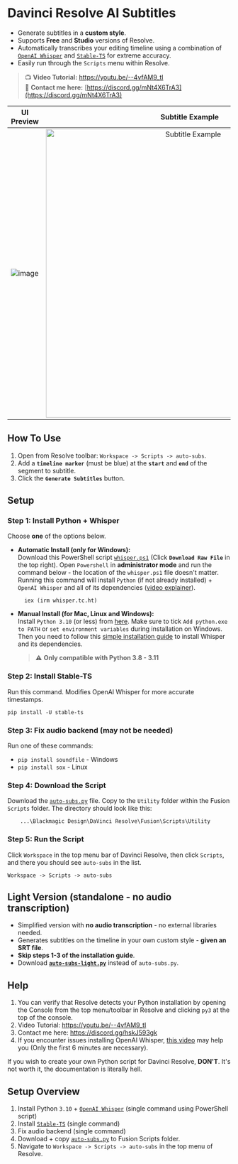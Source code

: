 # Davinci Resolve AI Subtitles
- Generate subtitles in a **custom style**.
- Supports **Free** and **Studio** versions of Resolve.
- Automatically transcribes your editing timeline using a combination of [`OpenAI Whisper`](https://openai.com/research/whisper) and [`Stable-TS`](https://github.com/jianfch/stable-ts) for extreme accuracy.
- Easily run through the `Scripts` menu within Resolve.

> :tv: **Video Tutorial:** https://youtu.be/--4vfAM9_tI <br>
> :tea: **Contact me here:** [https://discord.gg/mNt4X6TrA3](https://discord.gg/mNt4X6TrA3)

UI Preview             |  Subtitle Example
:-------------------------:|:-------------------------:
![image](https://github.com/tmoroney/auto-subs/assets/72154813/2aa582c6-fa72-4392-9619-822d2fe6592e) |  <img alt="Subtitle Example" src="https://github.com/tmoroney/auto-subs/assets/72154813/28553dc3-bd4f-4866-9083-1df5cd21aeaf" width="650">

## How To Use
1. Open from Resolve toolbar: `Workspace -> Scripts -> auto-subs`.
2. Add a **`timeline marker`** (must be blue) at the **`start`** and **`end`** of the segment to subtitle.
3. Click the **`Generate Subtitles`** button.

## Setup

### Step 1: Install Python + Whisper
Choose **one** of the options below.
- **Automatic Install (only for Windows):** <br> 
Download this PowerShell script [`whisper.ps1`](https://github.com/tmoroney/auto-subs/blob/main/whisper.ps1) (Click **`Download Raw File`** in the top right). Open `Powershell` in **administrator mode** and run the command below - the location of the `whisper.ps1` file doesn't matter.
Running this command will install `Python` (if not already installed) + `OpenAI Whisper` and all of its dependencies ([video explainer](https://youtu.be/R5pZPpIIUzA)). 

        iex (irm whisper.tc.ht)

- **Manual Install (for Mac, Linux and Windows):** <br>
Install `Python 3.10` (or less) from [here](https://www.python.org/downloads/release/python-31011/). Make sure to tick `Add python.exe to PATH` or `set environment variables` during installation on Windows. Then you need to follow this [simple installation guide](https://github.com/openai/whisper/tree/main#readme) to install Whisper and its dependencies.
    > ⚠️ **Only compatible with Python 3.8 - 3.11**

### Step 2: Install Stable-TS
Run this command. Modifies OpenAI Whisper for more accurate timestamps.

    pip install -U stable-ts

### Step 3: Fix audio backend (may not be needed)
Run one of these commands:
- `pip install soundfile` - Windows
- `pip install sox` - Linux
    
### Step 4: Download the Script
Download the [`auto-subs.py`](https://github.com/tmoroney/auto-subs/blob/main/auto-subs.py) file. Copy to the `Utility` folder within the Fusion `Scripts` folder. The directory should look like this:
  
        ...\Blackmagic Design\DaVinci Resolve\Fusion\Scripts\Utility

### Step 5: Run the Script
Click `Workspace` in the top menu bar of Davinci Resolve, then click `Scripts`, and there you should see `auto-subs` in the list.
    
    Workspace -> Scripts -> auto-subs

## Light Version (standalone - no audio transcription)
- Simplified version with **no audio transcription** - no external libraries needed.
- Generates subtitles on the timeline in your own custom style - **given an SRT file**.
- **Skip steps 1-3 of the installation guide**.
- Download **[`auto-subs-light.py`](https://github.com/tmoroney/auto-subs/blob/main/auto-subs-light.py)** instead of `auto-subs.py`.

## Help
1. You can verify that Resolve detects your Python installation by opening the Console from the top menu/toolbar in Resolve and clicking `py3` at the top of the console.
2. Video Tutorial: https://youtu.be/--4vfAM9_tI
3. Contact me here: https://discord.gg/hskJ593gk
4. If you encounter issues installing OpenAI Whisper, [this video](https://youtu.be/ABFqbY_rmEk) may help you (Only the first 6 minutes are necessary).

If you wish to create your own Python script for Davinci Resolve, **DON'T**. It's not worth it, the documentation is literally hell.

## Setup Overview
1. Install Python `3.10` + [`OpenAI Whisper`](https://github.com/openai/whisper) (single command using PowerShell script)
2. Install [`Stable-TS`](https://github.com/jianfch/stable-ts) (single command)
3. Fix audio backend (single command)
4. Download + copy [`auto-subs.py`](https://github.com/tmoroney/auto-subs/blob/main/auto-subs.py) to Fusion Scripts folder.
5. Navigate to `Workspace -> Scripts -> auto-subs` in the top menu of Resolve.
